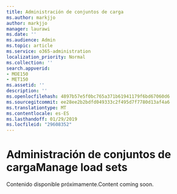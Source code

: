 ```yaml
---
title: Administración de conjuntos de carga
ms.author: markjjo
author: markjjo
manager: laurawi
ms.date: ''
ms.audience: Admin
ms.topic: article
ms.service: o365-administration
localization_priority: Normal
ms.collection: ''
search.appverid:
- MOE150
- MET150
ms.assetid: ''
description: ''
ms.openlocfilehash: 4897b57e5f0bc765a371b61941179f6bd67060d6
ms.sourcegitcommit: ee28ee2b2bdfd049333c2f495d7f7780d13af4a6
ms.translationtype: MT
ms.contentlocale: es-ES
ms.lasthandoff: 01/29/2019
ms.locfileid: "29608352"
---
```

# <a name="manage-load-sets"></a><span data-ttu-id="2209e-102">Administración de conjuntos de carga</span><span class="sxs-lookup"><span data-stu-id="2209e-102">Manage load sets</span></span>

<span data-ttu-id="2209e-103">Contenido disponible próximamente.</span><span class="sxs-lookup"><span data-stu-id="2209e-103">Content coming soon.</span></span>
